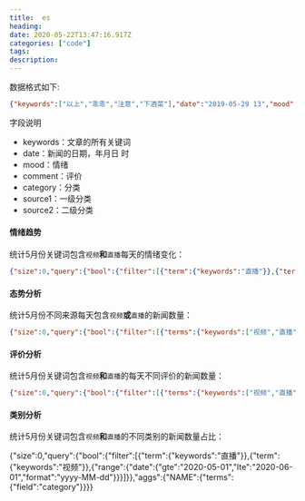 ```yaml
---
title:  es
heading:
date: 2020-05-22T13:47:16.917Z
categories: ["code"]
tags: 
description: 
---
```


数据格式如下:
```json
{"keywords":["以上","乖乖","注意","下酒菜"],"date":"2019-05-29 13","mood":2,"comment":1,"category":4,"source1":"overseas","source2":"facebook"}
```
字段说明
- keywords：文章的所有关键词
- date：新闻的日期，年月日 时
- mood：情绪
- comment：评价
- category：分类
- source1：一级分类
- source2：二级分类

#### 情绪趋势
统计5月份关键词包含`视频`**和**`直播`每天的情绪变化：
```json
{"size":0,"query":{"bool":{"filter":[{"term":{"keywords":"直播"}},{"term":{"keywords":"视频"}},{"range":{"date":{"gte":"2020-05-01","lte":"2020-05-22","format":"yyyy-MM-dd"}}}]}},"aggs":{"bykey":{"date_histogram":{"field":"date","calendar_interval":"day","format":"yyyy-MM-dd"},"aggs":{"NAME":{"terms":{"field":"mood"}}}}}}
```

#### 态势分析

统计5月份不同来源每天包含`视频`**或**`直播`的新闻数量：
```json
{"size":0,"query":{"bool":{"filter":[{"terms":{"keywords":["视频","直播"]}},{"range":{"date":{"gte":"2020-05-01","lte":"2020-06-01","format":"yyyy-MM-dd"}}}]}},"aggs":{"bykey":{"date_histogram":{"field":"date","calendar_interval":"day","format":"yyyy-MM-dd"},"aggs":{"bysource1":{"terms":{"field":"source1"}}}}}}
```

#### 评价分析

统计5月份关键词包含`视频`**和**`直播`的每天不同评价的新闻数量：

```json
{"size":0,"query":{"bool":{"filter":[{"terms":{"keywords":["视频","直播"]}},{"range":{"date":{"gte":"2020-05-01","lte":"2020-06-01","format":"yyyy-MM-dd"}}}]}},"aggs":{"bykey":{"date_histogram":{"field":"date","calendar_interval":"day","format":"yyyy-MM-dd"},"aggs":{"bysource1":{"terms":{"field":"comment"}}}}}}
```

#### 类别分析
统计5月份关键词包含`视频`**和**`直播`的不同类别的新闻数量占比：

{"size":0,"query":{"bool":{"filter":[{"term":{"keywords":"直播"}},{"term":{"keywords":"视频"}},{"range":{"date":{"gte":"2020-05-01","lte":"2020-06-01","format":"yyyy-MM-dd"}}}]}},"aggs":{"NAME":{"terms":{"field":"category"}}}}

